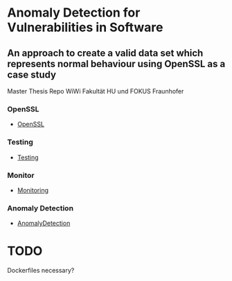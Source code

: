 # Anomaly Detection for Vulnerabilities in Software
## An approach to create a valid data set which represents normal behaviour using OpenSSL as a case study
Master Thesis Repo WiWi Fakultät HU und FOKUS Fraunhofer

### OpenSSL
- [OpenSSL](openssl/README.md)

### Testing
- [Testing](testing/README.md)

### Monitor 
- [Monitoring](monitor/README.md)

### Anomaly Detection
- [AnomalyDetection](anomalydetection/README.md)


# TODO
Dockerfiles necessary? 